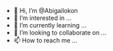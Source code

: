 - 👋 Hi, I’m @Abigailokon
- 👀 I’m interested in ...
- 🌱 I’m currently learning ...
- 💞️ I’m looking to collaborate on ...
- 📫 How to reach me ...

<!---
Abigailokon/Abigailokon is a ✨ special ✨ repository because its `README.md` (this file) appears on your GitHub profile.
You can click the Preview link to take a look at your changes.
--->
